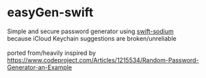 # easyGen-swift
Simple and secure password generator using <a href=https://github.com/jedisct1/swift-sodium>swift-sodium</a><br>
because iCloud Keychain suggestions are broken/unreliable<br>
<br>
ported from/heavily inspired by <a href=https://www.codeproject.com/Articles/1215534/Random-Password-Generator-an-Example>https://www.codeproject.com/Articles/1215534/Random-Password-Generator-an-Example</a><br>
